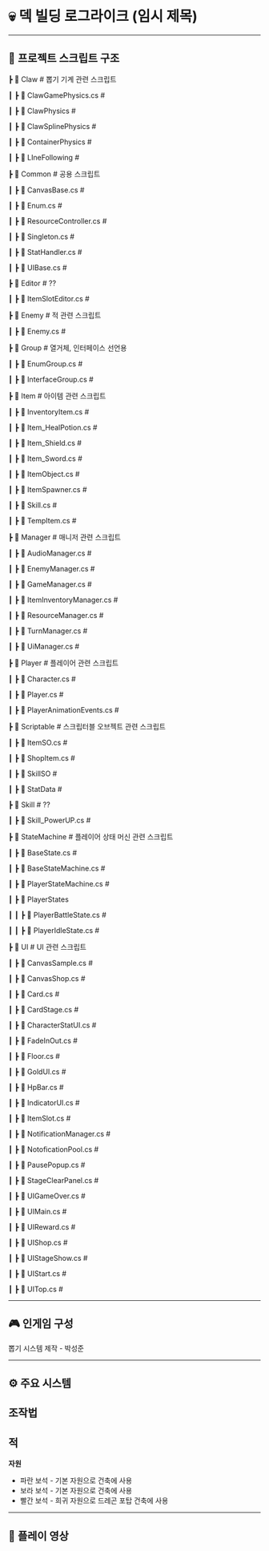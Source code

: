 # 💀 덱 빌딩 로그라이크 (임시 제목)

---

## 📂 프로젝트 스크립트 구조

┣ 📂 Claw                	# 뽑기 기계 관련 스크립트

 ┃ ┣ 📜 ClawGamePhysics.cs	#

 ┃ ┣ 📜 ClawPhysics 		#

 ┃ ┣ 📜 ClawSplinePhysics 		#

 ┃ ┣ 📜 ContainerPhysics 		#

 ┃ ┣ 📜 LIneFollowing 		#
 

┣ 📂 Common                 # 공용 스크립트

 ┃ ┣ 📜 CanvasBase.cs 		#

 ┃ ┣ 📜 Enum.cs 			#

 ┃ ┣ 📜 ResourceController.cs 	#

 ┃ ┣ 📜 Singleton.cs		#

 ┃ ┣ 📜 StatHandler.cs 		#

 ┃ ┣ 📜 UIBase.cs 		#


┣ 📂 Editor                # ??

 ┃ ┣ 📜 ItemSlotEditor.cs 		#
 

┣ 📂 Enemy                   	# 적 관련 스크립트

 ┃ ┣ 📜 Enemy.cs 		#
 

┣ 📂 Group                	# 열거체, 인터페이스 선언용

 ┃ ┣ 📜 EnumGroup.cs 		#

 ┃ ┣ 📜 InterfaceGroup.cs 		#

 
┣ 📂 Item            	# 아이템 관련 스크립트

 ┃ ┣ 📜 InventoryItem.cs 		#

 ┃ ┣ 📜 Item_HealPotion.cs	#

 ┃ ┣ 📜 Item_Shield.cs 		#

 ┃ ┣ 📜 Item_Sword.cs 		#

 ┃ ┣ 📜 ItemObject.cs 		#

 ┃ ┣ 📜 ItemSpawner.cs 		#

 ┃ ┣ 📜 Skill.cs 			#

 ┃ ┣ 📜 TempItem.cs		#

 
┣ 📂 Manager              	# 매니저 관련 스크립트

 ┃ ┣ 📜 AudioManager.cs 		#

 ┃ ┣ 📜 EnemyManager.cs 		#

 ┃ ┣ 📜 GameManager.cs 		#

 ┃ ┣ 📜 ItemInventoryManager.cs 	#

 ┃ ┣ 📜 ResourceManager.cs	#

 ┃ ┣ 📜 TurnManager.cs 		#

 ┃ ┣ 📜 UiManager.cs 		#


┣ 📂 Player                  	# 플레이어 관련 스크립트

 ┃ ┣ 📜 Character.cs 		#

 ┃ ┣ 📜 Player.cs 			#

 ┃ ┣ 📜 PlayerAnimationEvents.cs 	#


┣ 📂 Scriptable              	# 스크립터블 오브젝트 관련 스크립트

 ┃ ┣ 📜 ItemSO.cs 		#

 ┃ ┣ 📜 ShopItem.cs 		#

 ┃ ┣ 📜 SkillSO 			#

 ┃ ┣ 📜 StatData 		#

 
┣ 📂 Skill                       # ??

 ┃ ┣ 📜 Skill_PowerUP.cs 		#


┣ 📂 StateMachine        	# 플레이어 상태 머신 관련 스크립트

 ┃ ┣ 📜 BaseState.cs 		#

 ┃ ┣ 📜 BaseStateMachine.cs 	#

 ┃ ┣ 📜 PlayerStateMachine.cs	#

 ┃ ┣ 📂 PlayerStates

 ┃ ┃ ┣ 📜 PlayerBattleState.cs 	#

 ┃ ┃ ┣ 📜 PlayerIdleState.cs	#

┣ 📂 UI                	# UI  관련 스크립트

 ┃ ┣ 📜 CanvasSample.cs		#

 ┃ ┣ 📜 CanvasShop.cs		#

 ┃ ┣ 📜 Card.cs			#

 ┃ ┣ 📜 CardStage.cs		#

 ┃ ┣ 📜 CharacterStatUI.cs		#

 ┃ ┣ 📜 FadeInOut.cs		#

 ┃ ┣ 📜 Floor.cs			#

 ┃ ┣ 📜 GoldUI.cs		#

 ┃ ┣ 📜 HpBar.cs			#

 ┃ ┣ 📜 IndicatorUI.cs		#

 ┃ ┣ 📜 ItemSlot.cs		#

 ┃ ┣ 📜 NotificationManager.cs	#

 ┃ ┣ 📜 NotoficationPool.cs	#

 ┃ ┣ 📜 PausePopup.cs		#

 ┃ ┣ 📜 StageClearPanel.cs		#

 ┃ ┣ 📜 UIGameOver.cs		#

 ┃ ┣ 📜 UIMain.cs		#

 ┃ ┣ 📜 UIReward.cs		#

 ┃ ┣ 📜 UIShop.cs		#

 ┃ ┣ 📜 UIStageShow.cs		#

 ┃ ┣ 📜 UIStart.cs		#

 ┃ ┣ 📜 UITop.cs			#

---

## 🎮 인게임 구성

뽑기 시스템 제작 - 박성준

---

## ⚙ 주요 시스템

**조작법**
- 

**적**
- 

**자원**
- 파란 보석 - 기본 자원으로 건축에 사용
- 보라 보석 - 기본 자원으로 건축에 사용
- 빨간 보석 - 희귀 자원으로 드레곤 포탑 건축에 사용

---

## 🎥 플레이 영상
